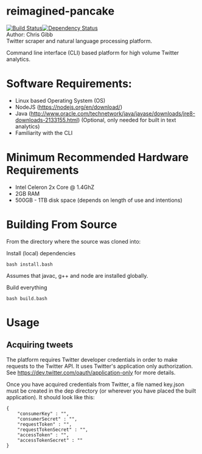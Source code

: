 # reimagined-pancake  
[![Build Status](https://travis-ci.org/chgibb/reimagined-pancake.svg?branch=master)](https://travis-ci.org/chgibb/reimagined-pancake)[![Dependency Status](https://gemnasium.com/badges/github.com/chgibb/reimagined-pancake.svg)](https://gemnasium.com/github.com/chgibb/reimagined-pancake)  
Author: Chris Gibb  
Twitter scraper and natural language processing platform.  

Command line interface (CLI) based platform for high volume Twitter analytics.

# Software Requirements:  
- Linux based Operating System (OS)
- NodeJS (https://nodejs.org/en/download/)
- Java (http://www.oracle.com/technetwork/java/javase/downloads/jre8-downloads-2133155.html) (Optional, only needed for built in text analytics)
- Familiarity with the CLI

# Minimum Recommended Hardware Requirements
- Intel Celeron 2x Core @ 1.4GhZ
- 2GB RAM
- 500GB - 1TB disk space (depends on length of use and intentions)

# Building From Source
From the directory where the source was cloned into:  

Install (local) dependencies
```
bash install.bash
```
Assumes that javac, g++ and node are installed globally.

Build everything
```
bash build.bash
```
# Usage

## Acquiring tweets
The platform requires Twitter developer credentials in order to make requests
to the Twitter API. It uses Twitter's application only authorization. See <https://dev.twitter.com/oauth/application-only>
for more details.

Once you have acquired credentials from Twitter, a file named key.json must be created in the dep directory 
(or wherever you have placed the built application). It should look like this:
```
{
    "consumerKey" : "",
    "consumerSecret" : "",
    "requestToken" : "",
    "requestTokenSecret" : "",
    "accessToken" : "",
    "accessTokenSecret" : ""
}
```


